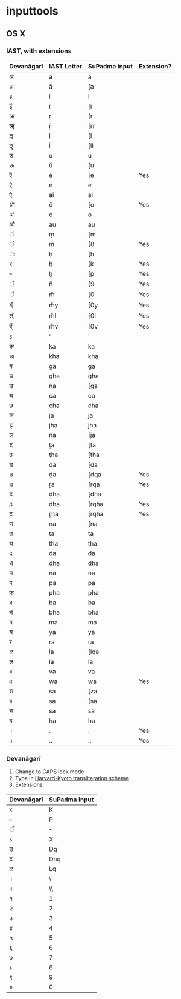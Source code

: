 # inputtools

## OS X
### IAST, with extensions

Devanāgarī | IAST Letter | SuPadma input | Extension?
----------- | ----------- | ------------- | ---------
अ|a|a
आ|ā|[a
इ|i|i
ई|ī|[i
ऋ|ṛ|[r
ॠ|ṝ|[rr
ऌ|ḷ|[l
ॡ|ḹ|[ll
उ|u|u
ऊ|ū|[u
ऎ|ĕ|[e|Yes
ऐ|e|e
ऐ|ai|ai
ऒ|ŏ|[o|Yes
ओ|o|o
औ|au|au
ं|ṃ|[m
ं|ṁ|[8|Yes
ः|ḥ|[h
ᳵ|ḫ|[k|Yes
ᳶ|ẖ|[p|Yes
ँ|n̐|[9|Yes
ँ|m̐|[0|Yes
य्ँ|m̐y|[0y|Yes
ल्ँ|m̐l|[0l|Yes
व्ँ|m̐v|[0v|Yes
ऽ|'|'
क|ka|ka
ख|kha|kha
ग|ga|ga
घ|gha|gha
ङ|ṅa|[ga
च|ca|ca
छ|cha|cha
ज|ja|ja
झ|jha|jha
ञ|ña|[ja
ट|ṭa|[ta
ठ|ṭha|[tha
ड|da|[da
ड़|ḏa|[dqa|Yes
ड़|ṟa|[rqa|Yes
ढ|ḍha|[dha
ढ़|ḏha|[rqha|Yes
ढ़|ṟha|[rqha|Yes
ण|ṇa|[na
त|ta|ta
थ|tha|tha
द|da|da
ध|dha|dha
न|na|na
प|pa|pa
फ|pha|pha
ब|ba|ba
भ|bha|bha
म|ma|ma
य|ya|ya
र|ra|ra
ळ|ḻa|[lqa
ल|la|la
व|va|va
व|wa|wa|Yes
श|śa|[za
ष|ṣa|[sa
स|sa|sa
ह|ha|ha
।|.|.|Yes
॥|..|..|Yes

### Devanāgarī
1. Change to CAPS lock mode
2. Type in [Harvard-Kyoto transliteration scheme](https://en.wikipedia.org/wiki/Harvard-Kyoto)
3. Extensions:

Devanāgarī | SuPadma input
----------- | -------------
ᳵ|K
ᳶ|P
ँ|~
ऽ|X
ड़|Dq
ढ़|Dhq
ळ|Lq
।|\
॥|\\\\
१|1
२|2
३|3
४|4
५|5
६|6
७|7
८|8
९|9
०|0

